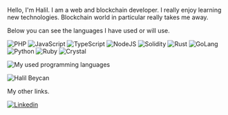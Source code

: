 Hello, I'm Halil. I am a web and blockchain developer. I really enjoy learning new technologies. Blockchain world in particular really takes me away.

Below you can see the languages I have used or will use.

![PHP](https://img.shields.io/badge/-PHP-8993be?style=flat&logo=PHP&logoColor=fff)
![JavaScript](https://img.shields.io/badge/-JavaScript-F7DF1E?style=flat&logo=javascript&logoColor=black)
![TypeScript](https://img.shields.io/badge/-TypeScript-007acc?style=flat&logo=typescript&logoColor=white)
![NodeJS](https://img.shields.io/badge/NodeJS%20-%2343853D.svg?&style=flat&logo=node.js&logoColor=white)
![Solidity](https://img.shields.io/badge/Solidity-171717?logo=solidity)
![Rust](https://img.shields.io/badge/Rust-262626?logo=rust)
![GoLang](https://img.shields.io/badge/GoLang-%2300ADD8.svg?&style=flat&logo=go&logoColor=white)
![Python](https://img.shields.io/badge/Python-3275A9?logo=python&logoColor=fff)
![Ruby](https://img.shields.io/badge/Ruby-%23CC342D.svg?&style=flat&logo=ruby&logoColor=white)
![Crystal](https://img.shields.io/badge/Crystal-171717.svg?&style=flat&logo=crystal&logoColor=white)

![My used programming languages](https://github-readme-stats.vercel.app/api/top-langs/?username=0xBeycan&layout=compact&langs_count=10&hide=html,smarty,javascript)

<p align="left"> <img src="https://komarev.com/ghpvc/?username=0xBeycan&label=Profile%20views&color=0e75b6&style=flat" alt="Halil Beycan" /> </p>

My other links.

[![Linkedin](https://img.shields.io/badge/-Linkedin-blue?style=flat&logo=Linkedin&logoColor=white&link=https://www.linkedin.com/in/0xBeycan/)](https://www.linkedin.com/in/0xBeycan/)
